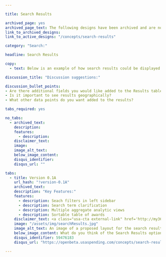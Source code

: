```yaml
---

title: Search Results

archived_page: yes
archived_page_text: The following designs have been archived and are no longer being considered for implementation. 
link_to_archived_designs:
link_to_active_designs: "/concepts/search-results"

category: "Search:"

headline: Search Results

copy:
  - text: Below is an example of how search results could be displayed. Please take a look and tell us what you think in the discussion section.

discussion_title: "Discussion suggestions:"

discussion_bullet_points:
- Are there additional fields you would like added to the Results table?
- Is it important to see results geographically?
- What other data points do you want added to the results?

tabs_required: yes

no_tabs:
  - archived_text:
    description:
    features:
      - description:
    disclaimer_text:
    image:
    image_alt_text:
    below_image_content:
    disqus_identifier:
    disqus_url: ""

tabs:
  - title: Version 0.1A
    url_hash: "!version-0.1A"
    archived_text:
    description: "Key Features:"
    features:
      - description: Seach filters in left sidebar
      - description: Search term clarification
      - description: Multiple aggregate analytic views
      - description: Sortable table of awards
    disclaimer_text: <a class="usa-cta external-link" href='http://my36m8.axshare.com/search_results.html' target="_blank">View an interactive version of the below image</a>
    image: "/assets/img/searchResults.jpg"
    image_alt_text: An image of a proposed layout for the search results page that consists of a list of search filters on the left side of the page and to the right, a heat map of spending within the U.S., pie charts showing the distribution of awards by category and object class, a list of top awarding agencies, a list of top awarded recipients, and below, a table of all award results separated by award type, in tabs.
    below_image_content: What do you think of the Search Results option?
    disqus_identifier: 59476183
    disqus_url: "https://openbeta.usaspending.com/concepts/search-results#!version-0.1A"

---
```

